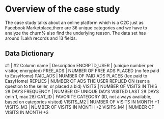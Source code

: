 # Overview of the case study

The case study talks about an online platform which is a C2C just as Facebook Marketplace,there are 36 unique categories and we have to analyze the churn% also find the underlying reason.
The data set has around 1Lakh records and 13 fields.
## Data Dictionary
#1              |    #2
Column name      |   Description
ENCRPTD_USER   | (unique number per visitor, encrypted)
FREE_ADS       | NUMBER OF FREE ADS PLACED (no fee paid to EasyHome)
PAID_ADS       | NUMBER OF PAID ADS PLACES (fee paid to EasyHome)
REPLIES        | NUMBER OF ADS THE USER REPLIED ON (sent a question to the seller, or placed a bid)
VISITS         | NUMBER OF VISITS IN THIS 28 DAYS
FREQUENCY      | NUMBER OF UNIQUE DAYS VISITED LAST 28 DAYS (min 1, max 28)
CAT_ID         | FAVORITE CATEGORY (ID, not always available, based on categories visited)
VISITS_M2      | NUMBER OF VISITS IN MONTH +1
VISITS_M3      | NUMBER OF VISITS IN MONTH +2
VISITS_M4      | NUMBER OF VISITS IN MONTH +3

